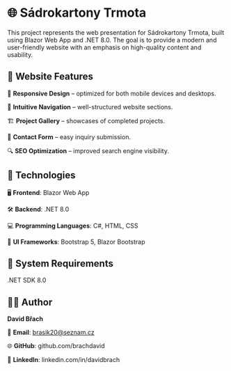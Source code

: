 ﻿# 🌐 Sádrokartony Trmota

This project represents the web presentation for Sádrokartony Trmota, built using Blazor Web App and .NET 8.0. The goal is to provide a modern and user-friendly website with an emphasis on high-quality content and usability.

## 🌟 Website Features

📱 **Responsive Design** – optimized for both mobile devices and desktops.

📂 **Intuitive Navigation** – well-structured website sections.

🏗️ **Project Gallery** – showcases of completed projects.

📩 **Contact Form** – easy inquiry submission.

🔍 **SEO Optimization** – improved search engine visibility.

## 🔧 Technologies

🖥️ **Frontend**: Blazor Web App

🛠️ **Backend**: .NET 8.0

💻 **Programming Languages**: C#, HTML, CSS

🎨 **UI Frameworks**: Bootstrap 5, Blazor Bootstrap

## 📌 System Requirements

.NET SDK 8.0

## 👨‍💻 Author

**David Břach**

📧 **Email**: brasik20@seznam.cz

🌐 **GitHub**: github.com/brachdavid

💼 **LinkedIn**: linkedin.com/in/davidbrach
